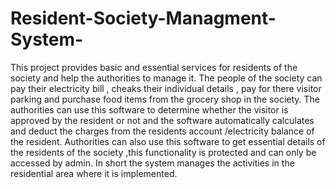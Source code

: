 # Resident-Society-Managment-System-
This project provides basic and essential services for residents of the society and help the authorities to manage it. The people of the society can pay their electricity bill , cheaks their individual  details , pay for there visitor parking and purchase food items from the grocery shop in the society.   The authorities can use this software to determine whether the visitor is approved by the resident or not and the software automatically calculates and deduct the charges from the residents account /electricity balance of the resident. Authorities can also use this software to get essential details of the residents of the society ,this functionality is protected and can only be accessed by admin.  In short the system manages the activities in the residential area where it is implemented. 
